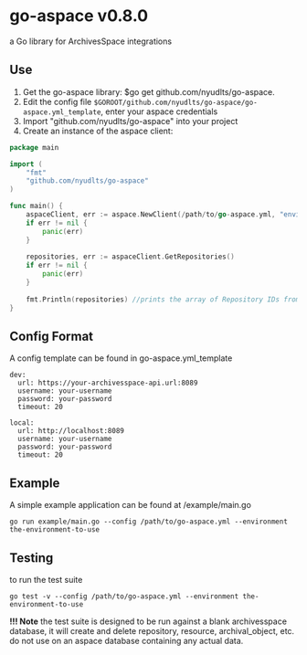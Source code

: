 # go-aspace v0.8.0
a Go library for ArchivesSpace integrations

## Use
1. Get the go-aspace library: $go get github.com/nyudlts/go-aspace.
2. Edit the config file `$GOROOT/github.com/nyudlts/go-aspace/go-aspace.yml_template`, enter your aspace credentials
4. Import "github.com/nyudlts/go-aspace" into your project
5. Create an instance of the aspace client:

```go
package main

import (
	"fmt"
	"github.com/nyudlts/go-aspace"
)

func main() {
    aspaceClient, err := aspace.NewClient(/path/to/go-aspace.yml, "environment to use from config", timeout)
    if err != nil {
        panic(err)
    }
    
    repositories, err := aspaceClient.GetRepositories()
    if err != nil {
        panic(err)
    }
	
    fmt.Println(repositories) //prints the array of Repository IDs from ArchivesSpace.
}
```

## Config Format
A config template can be found in go-aspace.yml_template

```
dev:
  url: https://your-archivesspace-api.url:8089
  username: your-username
  password: your-password
  timeout: 20
  
local:
  url: http://localhost:8089
  username: your-username
  password: your-password
  timeout: 20
```

## Example
A simple example application can be found at /example/main.go

```shell
go run example/main.go --config /path/to/go-aspace.yml --environment the-environment-to-use
```

## Testing
to run the test suite
```shell
go test -v --config /path/to/go-aspace.yml --environment the-environment-to-use
```
**!!! Note** the test suite is designed to be run against a blank archivesspace database, it will create and delete repository, resource, archival_object, etc. do not use on an aspace database containing any actual data.  
